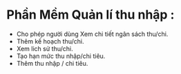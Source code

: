 # Phần Mềm Quản lí thu nhập :
- Cho phép người dùng Xem chi tiết ngân sách thu/chi.
- Thêm kế hoạch thu/chi.
- Xem lich sử thu/chi.
- Tạo hạn mức thu nhập/chi tiêu.
- Thêm thu nhập / chi tiêu.
